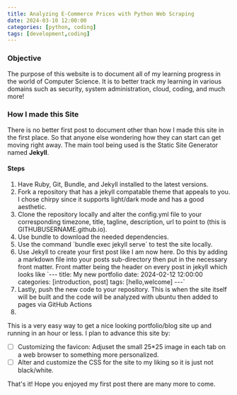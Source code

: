 ```yaml
---
title: Analyzing E-Commerce Prices with Python Web Scraping
date: 2024-03-10 12:00:00 
categories: [python, coding]
tags: [development,coding]
---
```



### Objective
The purpose of this website is to document all of my learning progress in the world of Computer Science. It is to better track my learning in various domains such as security, system administration, cloud, coding, and much more!

### How I made this Site
There is no better first post to document other than how I made this site in the first place. So that anyone else wondering how they can start can get moving right away. The main tool being used is the Static Site Generator named **Jekyll**.
#### Steps
<ol>
  <li>Have Ruby, Git, Bundle, and Jekyll installed to the latest versions.</li>
  <li>Fork a repository that has a jekyll compatable theme that appeals to you. I chose chirpy since it supports light/dark mode and has a good aesthetic.</li>
  <li>Clone the repository locally and alter the config.yml file to your corresponding timezone, title, tagline, description, url to point to (this is GITHUBUSERNAME.github.io).</li>
  <li>Use bundle to download the needed dependencies.</li>
  <li>Use the command 
  `bundle exec jekyll serve` to test the site locally.</li>
  <li> Use Jekyll to create your first post like I am now here. Do this by adding a markdown file into your posts sub-directory then put in the necessary front matter. Front matter being the header on every post in jekyll which looks like `---
title: My new portfolio
date: 2024-02-12 12:00:00 
categories: [introduction, post]
tags: [hello,welcome]
---`</li>
  <li>Lastly, push the new code to your repository. This is when the site itself will be built and the code will be analyzed with ubuntu then added to pages via GitHub Actions<li>
</ol>

This is a very easy way to get a nice looking portfolio/blog site up and running in an hour or less. I plan to advance this site by:
- [ ] Customizing the favicon: Adjuset the small 25*25 image in each tab on a web browser to something more personalized.
- [ ] Alter and customize the CSS for the site to my liking so it is just not black/white.

That's it! Hope you enjoyed my first post there are many more to come.

